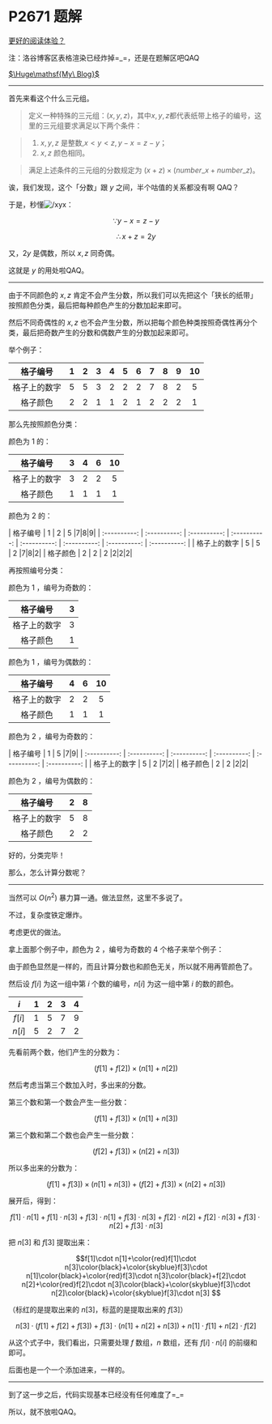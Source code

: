 # P2671 题解

[更好的阅读体验？](https://www.luogu.com.cn/blog/wwwluogucn/solution-p2671)

注：洛谷博客区表格渲染已经炸掉=\_=，还是在题解区吧QAQ

[$\Huge\mathsf{My\ Blog}$](https://yunqian-qwq.github.io "欢迎光临QAQ")

------------

首先来看这个什么三元组。

>定义一种特殊的三元组：$(x,y,z)$，其中$x,y,z$都代表纸带上格子的编号，这里的三元组要求满足以下两个条件：

>1. $x,y,z$ 是整数,$x<y<z,y-x=z-y$；
>2. $x,z$ 颜色相同。

>满足上述条件的三元组的分数规定为 $(x+z) \times (number\_x+number\_z)$。

诶，我们发现，这个「分数」跟 $y$ 之间，半个咕值的关系都没有啊 QAQ？

于是，秒懂![/xyx](https://cdn.luogu.com.cn/upload/pic/62230.png)：

$$\because y-x=z-y$$

$$\therefore x+z=2y$$

又，$2y$ 是偶数，所以 $x,z$ 同奇偶。

这就是 $y$ 的用处啦QAQ。

------------

由于不同颜色的 $x,z$ 肯定不会产生分数，所以我们可以先把这个「狭长的纸带」按照颜色分类，最后把每种颜色产生的分数加起来即可。

然后不同奇偶性的 $x,z$ 也不会产生分数，所以把每个颜色种类按照奇偶性再分个类，最后把奇数产生的分数和偶数产生的分数加起来即可。

举个例子：

| 格子编号 | 1 | 2 | 3 | 4 | 5 | 6 |7|8|9|10|
| :----------: | :----------: | :----------: | :----------: | :----------: | :----------: | :----------: | :----------: | :----------: | :----------: | :----------: |
| 格子上的数字 | 5 | 5 | 3 | 2 | 2 | 2 |7|8|2|5|
| 格子颜色 | 2 | 2 | 1 | 1 | 2 | 1 |2|2|2|1|


那么先按照颜色分类：

颜色为 $1$ 的：

| 格子编号 | 3 | 4 | 6 |10|
| :----------: | :----------: | :----------: | :----------: | :----------: |
| 格子上的数字 | 3 | 2 | 2 |5|
| 格子颜色 | 1 | 1 | 1 |1|


颜色为 $2$ 的：

| 格子编号 | 1 | 2 | 5 |7|8|9|
| :----------: | :----------: | :----------: | :----------: | :----------: | :----------: | :----------: | :----------: |
| 格子上的数字 | 5 | 5 | 2 |7|8|2|
| 格子颜色 | 2 | 2 | 2 |2|2|2|

再按照编号分类：

颜色为 $1$ ，编号为奇数的：

| 格子编号 | 3 |
| :----------: | :----------: |
| 格子上的数字 | 3 |
| 格子颜色 | 1 |

颜色为 $1$ ，编号为偶数的：

| 格子编号  | 4 | 6 |10|
| :----------: | :----------: | :----------: | :----------: |
| 格子上的数字 | 2 | 2 |5|
| 格子颜色 | 1 | 1 |1|

颜色为 $2$ ，编号为奇数的：

| 格子编号 | 1 | 5 |7|9|
| :----------: | :----------: | :----------: | :----------: | :----------: | :----------: |
| 格子上的数字 | 5 | 2 |7|2|
| 格子颜色 | 2 | 2 |2|2|

颜色为 $2$ ，编号为偶数的：

| 格子编号 | 2 |8|
| :----------: | :----------: | :----------: |
| 格子上的数字 | 5 |8|
| 格子颜色 | 2 |2|

好的，分类完毕！

那么，怎么计算分数呢？

------------

当然可以 $O(n^2)$ 暴力算一通。做法显然，这里不多说了。

不过，复杂度铁定爆炸。

考虑更优的做法。

拿上面那个例子中，颜色为 $2$ ，编号为奇数的 $4$ 个格子来举个例子：

由于颜色显然是一样的，而且计算分数也和颜色无关，所以就不用再管颜色了。

然后设 $f[i]$ 为这一组中第 $i$ 个数的编号，$n[i]$ 为这一组中第 $i$ 的数的颜色。

|$i$|$1$|$2$|$3$|$4$|
| :----------: | :----------: | :----------: | :----------: | :----------: |
| $f[i]$ | 1 | 5 |7|9|
| $n[i]$ | 5 | 2 |7|2|

先看前两个数，他们产生的分数为：

$$(f[1]+f[2])\times(n[1]+n[2])$$

然后考虑当第三个数加入时，多出来的分数。

第三个数和第一个数会产生一些分数：

$$(f[1]+f[3])\times(n[1]+n[3])$$

第三个数和第二个数也会产生一些分数：

$$(f[2]+f[3])\times(n[2]+n[3])$$

所以多出来的分数为：

$$
(f[1]+f[3])\times(n[1]+n[3])+(f[2]+f[3])\times(n[2]+n[3])$$

展开后，得到：

$$f[1]\cdot n[1]+f[1]\cdot n[3]+f[3]\cdot n[1]+f[3]\cdot n[3]+f[2]\cdot n[2]+f[2]\cdot n[3]+f[3]\cdot n[2]+f[3]\cdot n[3]
$$

把 $n[3]$ 和 $f[3]$ 提取出来：

$$f[1]\cdot n[1]+\color{red}f[1]\cdot n[3]\color{black}+\color{skyblue}f[3]\cdot n[1]\color{black}+\color{red}f[3]\cdot n[3]\color{black}+f[2]\cdot n[2]+\color{red}f[2]\cdot n[3]\color{black}+\color{skyblue}f[3]\cdot n[2]\color{black}+\color{skyblue}f[3]\cdot n[3]
$$

（标红的是提取出来的 $n[3]$，标蓝的是提取出来的 $f[3]$）

$$n[3]\cdot(f[1]+f[2]+ f[3])+f[3]\cdot(n[1]+n[2]+n[3])+n[1]\cdot f[1]+n[2]\cdot f[2]$$

从这个式子中，我们看出，只需要处理 $f$ 数组，$n$ 数组，还有 $f[i]\cdot n[i]$ 的前缀和即可。

后面也是一个一个添加进来，一样的。

------------

到了这一步之后，代码实现基本已经没有任何难度了=\_=

所以，就不放啦QAQ。